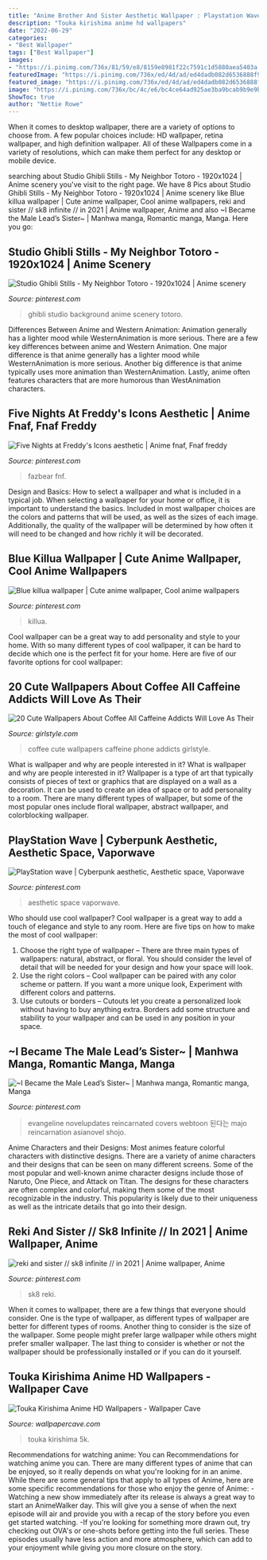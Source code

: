 ```yaml
---
title: "Anime Brother And Sister Aesthetic Wallpaper : Playstation Wave"
description: "Touka kirishima anime hd wallpapers"
date: "2022-06-29"
categories:
- "Best Wallpaper"
tags: ["Best Wallpaper"]
images:
- "https://i.pinimg.com/736x/81/59/e8/8159e8981f22c7591c1d5880aea5403a.jpg"
featuredImage: "https://i.pinimg.com/736x/ed/4d/ad/ed4dadb082d6536888f9a2b55449f82b.jpg"
featured_image: "https://i.pinimg.com/736x/ed/4d/ad/ed4dadb082d6536888f9a2b55449f82b.jpg"
image: "https://i.pinimg.com/736x/bc/4c/e6/bc4ce64ad925ae3ba9bcab9b9e9bb04f.jpg"
ShowToc: true
author: "Nettie Rowe"
---
```



When it comes to desktop wallpaper, there are a variety of options to choose from. A few popular choices include: HD wallpaper, retina wallpaper, and high definition wallpaper. All of these Wallpapers come in a variety of resolutions, which can make them perfect for any desktop or mobile device. 

	

		
searching about Studio Ghibli Stills - My Neighbor Totoro - 1920x1024 | Anime scenery you've visit to the right page. We have 8 Pics about Studio Ghibli Stills - My Neighbor Totoro - 1920x1024 | Anime scenery like Blue killua wallpaper | Cute anime wallpaper, Cool anime wallpapers, reki and sister // sk8 infinite // in 2021 | Anime wallpaper, Anime and also ~I Became the Male Lead’s Sister~ | Manhwa manga, Romantic manga, Manga. Here you go:
		
    
## Studio Ghibli Stills - My Neighbor Totoro - 1920x1024 | Anime Scenery

<img loading=lazy src="https://i.pinimg.com/736x/04/14/be/0414be174bc8755e5ded5460daf039e5.jpg" onerror="this.onerror=null;this.src='https://tse1.mm.bing.net/th?id=OIP.vkbXpyct99EraaDQCu22pQHaD8&amp;pid=15.1';" alt="Studio Ghibli Stills - My Neighbor Totoro - 1920x1024 | Anime scenery">

_Source: pinterest.com_

>ghibli studio background anime scenery totoro. 

	

Differences Between Anime and Western Animation: Animation generally has a lighter mood while WesternAnimation is more serious.
There are a few key differences between anime and Western Animation. One major difference is that anime generally has a lighter mood while WesternAnimation is more serious. Another big difference is that anime typically uses more animation than WesternAnimation. Lastly, anime often features characters that are more humorous than WestAnimation characters.

    
## Five Nights At Freddy&#039;s Icons Aesthetic | Anime Fnaf, Fnaf Freddy

<img loading=lazy src="https://i.pinimg.com/736x/27/4d/b2/274db2a23166fa393adad1c31983fe7e.jpg" onerror="this.onerror=null;this.src='https://tse4.mm.bing.net/th?id=OIP.DSf3q0gXH6_9eTAUxNU9uQHaHa&amp;pid=15.1';" alt="Five Nights at Freddy&#039;s Icons aesthetic | Anime fnaf, Fnaf freddy">

_Source: pinterest.com_

>fazbear fnf. 

	

Design and Basics: How to select a wallpaper and what is included in a typical job.
When selecting a wallpaper for your home or office, it is important to understand the basics. Included in most wallpaper choices are the colors and patterns that will be used, as well as the sizes of each image. Additionally, the quality of the wallpaper will be determined by how often it will need to be changed and how richly it will be decorated.

    
## Blue Killua Wallpaper | Cute Anime Wallpaper, Cool Anime Wallpapers

<img loading=lazy src="https://i.pinimg.com/736x/ed/4d/ad/ed4dadb082d6536888f9a2b55449f82b.jpg" onerror="this.onerror=null;this.src='https://tse1.mm.bing.net/th?id=OIP.RXkP7MvCOqA1RHoX72xS0wHaNM&amp;pid=15.1';" alt="Blue killua wallpaper | Cute anime wallpaper, Cool anime wallpapers">

_Source: pinterest.com_

>killua. 

	

Cool wallpaper can be a great way to add personality and style to your home. With so many different types of cool wallpaper, it can be hard to decide which one is the perfect fit for your home. Here are five of our favorite options for cool wallpaper: 

    
## 20 Cute Wallpapers About Coffee All Caffeine Addicts Will Love As Their

<img loading=lazy src="https://images-in.girlstyle.com/wp-content/uploads/2019/08/ba96c4cd305c70bccd6ab673a3f0179f.jpg" onerror="this.onerror=null;this.src='https://tse3.mm.bing.net/th?id=OIP.exZ7eGIbtJixOFQ2Y0QFMQHaJ4&amp;pid=15.1';" alt="20 Cute Wallpapers About Coffee All Caffeine Addicts Will Love As Their">

_Source: girlstyle.com_

>coffee cute wallpapers caffeine phone addicts girlstyle. 

	

What is wallpaper and why are people interested in it?
What is wallpaper and why are people interested in it?
Wallpaper is a type of art that typically consists of pieces of text or graphics that are displayed on a wall as a decoration. It can be used to create an idea of space or to add personality to a room. There are many different types of wallpaper, but some of the most popular ones include floral wallpaper, abstract wallpaper, and colorblocking wallpaper.

    
## PlayStation Wave | Cyberpunk Aesthetic, Aesthetic Space, Vaporwave

<img loading=lazy src="https://i.pinimg.com/736x/81/59/e8/8159e8981f22c7591c1d5880aea5403a.jpg" onerror="this.onerror=null;this.src='https://tse3.mm.bing.net/th?id=OIP.a_1dbon2nEplfiagU3QjQQHaJ4&amp;pid=15.1';" alt="PlayStation wave | Cyberpunk aesthetic, Aesthetic space, Vaporwave">

_Source: pinterest.com_

>aesthetic space vaporwave. 

	

Who should use cool wallpaper?
Cool wallpaper is a great way to add a touch of elegance and style to any room. Here are five tips on how to make the most of cool wallpaper: 
1) Choose the right type of wallpaper – There are three main types of wallpapers: natural, abstract, or floral. You should consider the level of detail that will be needed for your design and how your space will look. 
2) Use the right colors – Cool wallpaper can be paired with any color scheme or pattern. If you want a more unique look, Experiment with different colors and patterns. 
3) Use cutouts or borders – Cutouts let you create a personalized look without having to buy anything extra. Borders add some structure and stability to your wallpaper and can be used in any position in your space.

    
## ~I Became The Male Lead’s Sister~ | Manhwa Manga, Romantic Manga, Manga

<img loading=lazy src="https://i.pinimg.com/736x/bc/4c/e6/bc4ce64ad925ae3ba9bcab9b9e9bb04f.jpg" onerror="this.onerror=null;this.src='https://tse3.mm.bing.net/th?id=OIP.VDrvcLV3FLtkFC19xDpRxgHaLS&amp;pid=15.1';" alt="~I Became the Male Lead’s Sister~ | Manhwa manga, Romantic manga, Manga">

_Source: pinterest.com_

>evangeline novelupdates reincarnated covers webtoon 된다는 majo reincarnation asianovel shojo. 

	

Anime Characters and their Designs: Most animes feature colorful characters with distinctive designs.
There are a variety of anime characters and their designs that can be seen on many different screens. Some of the most popular and well-known anime character designs include those of Naruto, One Piece, and Attack on Titan. The designs for these characters are often complex and colorful, making them some of the most recognizable in the industry. This popularity is likely due to their uniqueness as well as the intricate details that go into their design.

    
## Reki And Sister // Sk8 Infinite // In 2021 | Anime Wallpaper, Anime

<img loading=lazy src="https://i.pinimg.com/736x/55/e6/c3/55e6c30c8614d4b7c572addb22e8f9dc.jpg" onerror="this.onerror=null;this.src='https://tse1.mm.bing.net/th?id=OIP.BogEYseZ2iorjbqvEAs_-gHaLH&amp;pid=15.1';" alt="reki and sister // sk8 infinite // in 2021 | Anime wallpaper, Anime">

_Source: pinterest.com_

>sk8 reki. 

	

When it comes to wallpaper, there are a few things that everyone should consider. One is the type of wallpaper, as different types of wallpaper are better for different types of rooms. Another thing to consider is the size of the wallpaper. Some people might prefer large wallpaper while others might prefer smaller wallpaper. The last thing to consider is whether or not the wallpaper should be professionally installed or if you can do it yourself.

    
## Touka Kirishima Anime HD Wallpapers - Wallpaper Cave

<img loading=lazy src="https://wallpapercave.com/wp/wp6794539.jpg" onerror="this.onerror=null;this.src='https://tse1.mm.bing.net/th?id=OIP.Qcj4Rp107smKEqisGvQ0hwHaE6&amp;pid=15.1';" alt="Touka Kirishima Anime HD Wallpapers - Wallpaper Cave">

_Source: wallpapercave.com_

>touka kirishima 5k. 

	

Recommendations for watching anime: You can
Recommendations for watching anime you can. There are many different types of anime that can be enjoyed, so it really depends on what you're looking for in an anime. While there are some general tips that apply to all types of Anime, here are some specific recommendations for those who enjoy the genre of Anime: 
-Watching a new show immediately after its release is always a great way to start an AnimeWalker day. This will give you a sense of when the next episode will air and provide you with a recap of the story before you even get started watching. 
-If you're looking for something more drawn out, try checking out OVA's or one-shots before getting into the full series. These episodes usually have less action and more atmosphere, which can add to your enjoyment while giving you more closure on the story.

